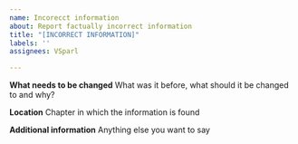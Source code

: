 ```yaml
---
name: Incorecct information
about: Report factually incorrect information
title: "[INCORRECT INFORMATION]"
labels: ''
assignees: VSparl

---
```


**What needs to be changed**
What was it before, what should it be changed to and why?

**Location**
Chapter in which the information is found

**Additional information**
Anything else you want to say
